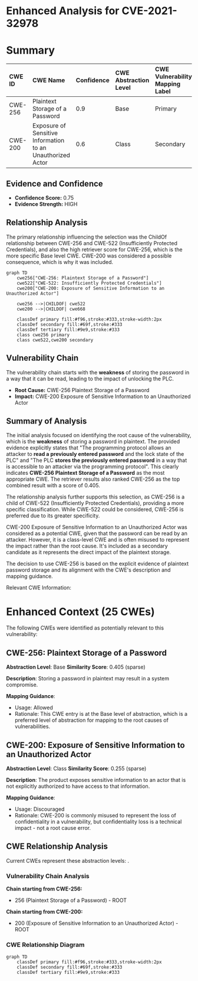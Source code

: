 # Enhanced Analysis for CVE-2021-32978

# Summary
| CWE ID  | CWE Name                                          | Confidence | CWE Abstraction Level | CWE Vulnerability Mapping Label | CWE-Vulnerability Mapping Notes |
| :-------- | :------------------------------------------------ | :--------- | :-------------------- | :------------------------------ | :------------------------------ |
| CWE-256   | Plaintext Storage of a Password                   | 0.9        | Base                  | Primary                         | Allowed                       |
| CWE-200   | Exposure of Sensitive Information to an Unauthorized Actor | 0.6        | Class                 | Secondary                       | Discouraged                   |

## Evidence and Confidence

*   **Confidence Score:** 0.75
*   **Evidence Strength:** HIGH

## Relationship Analysis
The primary relationship influencing the selection was the ChildOf relationship between CWE-256 and CWE-522 (Insufficiently Protected Credentials), and also the high retriever score for CWE-256, which is the more specific Base level CWE. CWE-200 was considered a possible consequence, which is why it was included.

```mermaid
graph TD
    cwe256["CWE-256: Plaintext Storage of a Password"]
    cwe522["CWE-522: Insufficiently Protected Credentials"]
    cwe200["CWE-200: Exposure of Sensitive Information to an Unauthorized Actor"]
    
    cwe256 -->|CHILDOF| cwe522
    cwe200 -->|CHILDOF| cwe668
    
    classDef primary fill:#f96,stroke:#333,stroke-width:2px
    classDef secondary fill:#69f,stroke:#333
    classDef tertiary fill:#9e9,stroke:#333
    class cwe256 primary
    class cwe522,cwe200 secondary
```

## Vulnerability Chain
The vulnerability chain starts with the **weakness** of storing the password in a way that it can be read, leading to the impact of unlocking the PLC.
  - **Root Cause:** CWE-256 Plaintext Storage of a Password
  - **Impact:** CWE-200 Exposure of Sensitive Information to an Unauthorized Actor

## Summary of Analysis
The initial analysis focused on identifying the root cause of the vulnerability, which is the **weakness** of storing a password in plaintext. The provided evidence explicitly states that "The programming protocol allows an attacker to **read a previously entered password** and the lock state of the PLC" and "The PLC **stores the previously entered password** in a way that is accessible to an attacker via the programming protocol". This clearly indicates **CWE-256 Plaintext Storage of a Password** as the most appropriate CWE. The retriever results also ranked CWE-256 as the top combined result with a score of 0.405.

The relationship analysis further supports this selection, as CWE-256 is a child of CWE-522 (Insufficiently Protected Credentials), providing a more specific classification. While CWE-522 could be considered, CWE-256 is preferred due to its greater specificity.

CWE-200 Exposure of Sensitive Information to an Unauthorized Actor was considered as a potential CWE, given that the password can be read by an attacker. However, it is a class-level CWE and is often misused to represent the impact rather than the root cause. It's included as a secondary candidate as it represents the direct impact of the plaintext storage.

The decision to use CWE-256 is based on the explicit evidence of plaintext password storage and its alignment with the CWE's description and mapping guidance.

Relevant CWE Information:

# Enhanced Context (25 CWEs)
The following CWEs were identified as potentially relevant to this vulnerability:

## CWE-256: Plaintext Storage of a Password
**Abstraction Level**: Base
**Similarity Score**: 0.405 (sparse)

**Description**:
Storing a password in plaintext may result in a system compromise.

**Mapping Guidance**:
- Usage: Allowed
- Rationale: This CWE entry is at the Base level of abstraction, which is a preferred level of abstraction for mapping to the root causes of vulnerabilities.

## CWE-200: Exposure of Sensitive Information to an Unauthorized Actor
**Abstraction Level**: Class
**Similarity Score**: 0.255 (sparse)

**Description**:
The product exposes sensitive information to an actor that is not explicitly authorized to have access to that information.

**Mapping Guidance**:
- Usage: Discouraged
- Rationale: CWE-200 is commonly misused to represent the loss of confidentiality in a vulnerability, but confidentiality loss is a technical impact - not a root cause error.


## CWE Relationship Analysis

Current CWEs represent these abstraction levels: .


### Vulnerability Chain Analysis

**Chain starting from CWE-256:**
- 256 (Plaintext Storage of a Password) - ROOT


**Chain starting from CWE-200:**
- 200 (Exposure of Sensitive Information to an Unauthorized Actor) - ROOT



### CWE Relationship Diagram

```mermaid
graph TD
    classDef primary fill:#f96,stroke:#333,stroke-width:2px
    classDef secondary fill:#69f,stroke:#333
    classDef tertiary fill:#9e9,stroke:#333
```